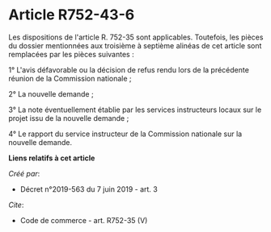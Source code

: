 # Article R752-43-6

Les dispositions de l'article R. 752-35 sont applicables. Toutefois, les pièces du dossier mentionnées aux troisième à
septième alinéas de cet article sont remplacées par les pièces suivantes : 

1° L'avis défavorable ou la décision de refus rendu lors de la précédente réunion de la Commission nationale ; 

2° La nouvelle demande ; 

3° La note éventuellement établie par les services instructeurs locaux sur le projet issu de la nouvelle demande ; 

4° Le rapport du service instructeur de la Commission nationale sur la nouvelle demande.

**Liens relatifs à cet article**

_Créé par_:

  - Décret n°2019-563 du 7 juin 2019 - art. 3

_Cite_:

  - Code de commerce - art. R752-35 (V)
